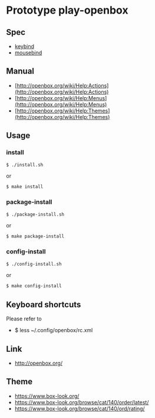 
# Prototype play-openbox


## Spec

* [keybind](spec-keybind.md)
* [mousebind](spec-mousebind.md)


## Manual

* [http://openbox.org/wiki/Help:Actions](http://openbox.org/wiki/Help:Actions)
* [http://openbox.org/wiki/Help:Menus](http://openbox.org/wiki/Help:Menus)
* [http://openbox.org/wiki/Help:Themes](http://openbox.org/wiki/Help:Themes)


## Usage


### install

``` sh
$ ./install.sh
```

or

``` sh
$ make install
```


### package-install

``` sh
$ ./package-install.sh
```

or

``` sh
$ make package-install
```


### config-install

``` sh
$ ./config-install.sh
```

or

``` sh
$ make config-install
```


## Keyboard shortcuts

Please refer to

* $ less ~/.config/openbox/rc.xml


## Link

* http://openbox.org/


## Theme

* https://www.box-look.org/
* https://www.box-look.org/browse/cat/140/order/latest/
* https://www.box-look.org/browse/cat/140/ord/rating/
